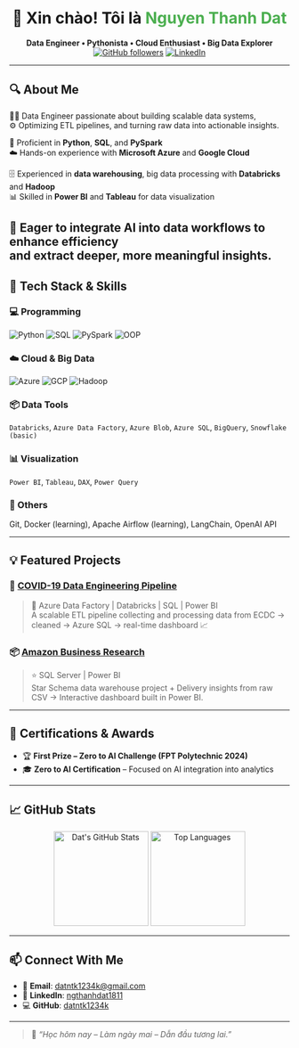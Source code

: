 <h1 align="center">👋 Xin chào! Tôi là <span style="color:#4CAF50;">Nguyen Thanh Dat</span></h1>
<p align="center">
  <b>Data Engineer • Pythonista • Cloud Enthusiast • Big Data Explorer</b><br/>
  <a href="https://github.com/datntk1234k"><img src="https://img.shields.io/github/followers/datntk1234k?label=Follow&style=social" alt="GitHub followers"></a>
  <a href="https://www.linkedin.com/in/ngthanhdat1811/"><img src="https://img.shields.io/badge/LinkedIn-Dat-blue?style=flat-square&logo=linkedin" alt="LinkedIn"></a>
</p>

---

## 🔍 About Me

👨‍💻 Data Engineer passionate about building scalable data systems,  
⚙️ Optimizing ETL pipelines, and turning raw data into actionable insights.  

🐍 Proficient in **Python**, **SQL**, and **PySpark**  
☁️ Hands-on experience with **Microsoft Azure** and **Google Cloud**  

🗄️ Experienced in **data warehousing**, big data processing with **Databricks** and **Hadoop**  
📊 Skilled in **Power BI** and **Tableau** for data visualization  

🧠 Eager to integrate **AI** into data workflows to enhance efficiency  
and extract deeper, more meaningful insights.
---

## 🧰 Tech Stack & Skills

### 💻 Programming
![Python](https://img.shields.io/badge/Python-3776AB?style=flat&logo=python&logoColor=white)
![SQL](https://img.shields.io/badge/SQL-4479A1?style=flat&logo=Microsoft-SQL-Server&logoColor=white)
![PySpark](https://img.shields.io/badge/PySpark-FDEE21?style=flat&logo=apache-spark&logoColor=black)
![OOP](https://img.shields.io/badge/OOP-Concepts-orange)

### ☁️ Cloud & Big Data
![Azure](https://img.shields.io/badge/Microsoft%20Azure-0089D6?style=flat&logo=microsoft-azure&logoColor=white)
![GCP](https://img.shields.io/badge/Google%20Cloud-4285F4?style=flat&logo=google-cloud&logoColor=white)
![Hadoop](https://img.shields.io/badge/Hadoop-66CCFF?style=flat&logo=apache-hadoop&logoColor=black)

### 📦 Data Tools
`Databricks`, `Azure Data Factory`, `Azure Blob`, `Azure SQL`, `BigQuery`, `Snowflake (basic)`

### 📊 Visualization
`Power BI`, `Tableau`, `DAX`, `Power Query`

### 🔧 Others
Git, Docker (learning), Apache Airflow (learning), LangChain, OpenAI API

---

## 💡 Featured Projects

### 🦠 [COVID-19 Data Engineering Pipeline](https://github.com/datntk1234k/Project_on_Covid19)
> 🧱 Azure Data Factory | Databricks | SQL | Power BI  
A scalable ETL pipeline collecting and processing data from ECDC → cleaned → Azure SQL → real-time dashboard 📈

### 📦 [Amazon Business Research](https://github.com/datntk1234k/Amazon-Business-Research)
> ⭐ SQL Server | Power BI  
Star Schema data warehouse project + Delivery insights from raw CSV → Interactive dashboard built in Power BI.

---

## 📜 Certifications & Awards

- 🏆 **First Prize – Zero to AI Challenge (FPT Polytechnic 2024)**
- 🎓 **Zero to AI Certification** – Focused on AI integration into analytics

---

## 📈 GitHub Stats

<p align="center">
  <img src="https://github-readme-stats.vercel.app/api?username=datntk1234k&show_icons=true&theme=radical" alt="Dat's GitHub Stats" height="170">
  <img src="https://github-readme-stats.vercel.app/api/top-langs/?username=datntk1234k&layout=compact&theme=radical" alt="Top Languages" height="170">
</p>

---

## 📫 Connect With Me

- 📧 **Email**: datntk1234k@gmail.com  
- 💼 **LinkedIn**: [ngthanhdat1811](https://www.linkedin.com/in/ngthanhdat1811/)  
- 💻 **GitHub**: [datntk1234k](https://github.com/datntk1234k)

---

> 🧠 *“Học hôm nay – Làm ngày mai – Dẫn đầu tương lai.”*
